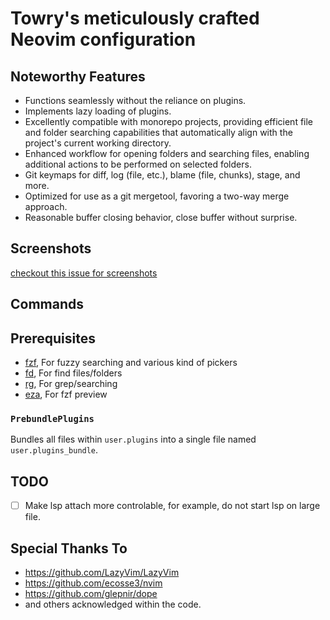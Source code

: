 # Towry's meticulously crafted Neovim configuration

## Noteworthy Features

- Functions seamlessly without the reliance on plugins.
- Implements lazy loading of plugins.
- Excellently compatible with monorepo projects, providing efficient file and folder searching capabilities that automatically align with the project's current working directory.
- Enhanced workflow for opening folders and searching files, enabling additional actions to be performed on selected folders.
- Git keymaps for diff, log (file, etc.), blame (file, chunks), stage, and more.
- Optimized for use as a git mergetool, favoring a two-way merge approach.
- Reasonable buffer closing behavior, close buffer without surprise.

## Screenshots

<a href="https://github.com/towry/nvim/issues/26">checkout this issue for
screenshots</a>

## Commands

## Prerequisites

- [fzf](https://github.com/junegunn/fzf), For fuzzy searching and various kind
  of pickers
- [fd](https://github.com/sharkdp/fd), For find files/folders
- [rg](https://github.com/BurntSushi/ripgrep), For grep/searching
- [eza](https://github.com/eza-community/eza), For fzf preview

### `PrebundlePlugins`

Bundles all files within `user.plugins` into a single file named `user.plugins_bundle`.

## TODO

- [ ] Make lsp attach more controlable, for example, do not start lsp on large file.

## Special Thanks To

- https://github.com/LazyVim/LazyVim
- https://github.com/ecosse3/nvim
- https://github.com/glepnir/dope
- and others acknowledged within the code.
